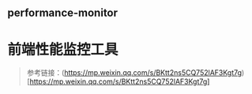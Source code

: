 ## performance-monitor
# 前端性能监控工具
> 参考链接：(https://mp.weixin.qq.com/s/BKtt2ns5CQ752lAF3Kgt7g)[https://mp.weixin.qq.com/s/BKtt2ns5CQ752lAF3Kgt7g]
